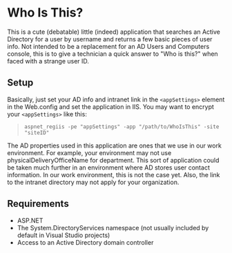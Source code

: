 Who Is This?
=============

This is a cute (debatable) little (indeed) application that searches an Active Directory for a user by username and returns a few basic pieces of user info.  Not intended to be a replacement for an AD Users and Computers console, this is to give a technician a quick answer to "Who is this?" when faced with a strange user ID.

Setup
-----

Basically, just set your AD info and intranet link in the `<appSettings>` element in the Web.config and set the application in IIS.  You may want to encrypt your `<appSettings>` like this:

>`aspnet_regiis -pe "appSettings" -app "/path/to/WhoIsThis" -site "siteID"`

The AD properties used in this application are ones that we use in our work environment.  For example, your environment may not use physicalDeliveryOfficeName for department.  This sort of application could be taken much further in an environment where AD stores user contact information.  In our work environment, this is not the case yet.  Also, the link to the intranet directory may not apply for your organization.

Requirements
------------

* ASP.NET
* The System.DirectoryServices namespace (not usually included by default in Visual Studio projects)
* Access to an Active Directory domain controller

